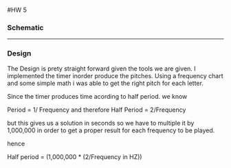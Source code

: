 #HW 5

### Schematic

--------

### Design

The Design is prety straight forward given the tools we are given. I implemented the timer inorder produce the pitches. Using a frequency chart and some simple math i was able to get the right pitch for each letter.

Since the timer produces time acording to half period. we know 

Period = 1/ Frequency and therefore  Half Period = 2/Frequency

but this gives us a solution in seconds so we have to multiple it by 1,000,000 in order to get a proper result for each frequency to be played.

hence

Half period = (1,000,000 * (2/Frequency in HZ))
